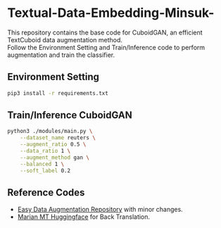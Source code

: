 # **Textual-Data-Embedding-Minsuk-**

This repository contains the base code for CuboidGAN, an efficient TextCuboid data augmentation method.  
Follow the Environment Setting and Train/Inference code to perform augmentation and train the classifier.  

## Environment Setting

```bash
pip3 install -r requirements.txt
```

## Train/Inference CuboidGAN

```bash
python3 ./modules/main.py \
    --dataset_name reuters \
    --augment_ratio 0.5 \
    --data_ratio 1 \
    --augment_method gan \
    --balanced 1 \
    --soft_label 0.2
```

## Reference Codes
- [Easy Data Augmentation Repository](https://github.com/jasonwei20/eda_nlp) with minor changes.
- [Marian MT Huggingface](https://huggingface.co/docs/transformers/model_doc/marian) for Back Translation.